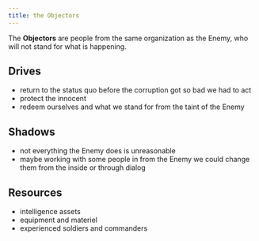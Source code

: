 ```yaml
---
title: the Objectors
---
```


The **Objectors** are people from the same organization as the Enemy, who will
not stand for what is happening.


## Drives

- return to the status quo before the corruption got so bad we had to act
- protect the innocent
- redeem ourselves and what we stand for from the taint of the Enemy


## Shadows

- not everything the Enemy does is unreasonable
- maybe working with some people in from the Enemy we could change them from the
  inside or through dialog

## Resources

- intelligence assets
- equipment and materiel
- experienced soldiers and commanders